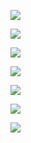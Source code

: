 

![](https://gitee.com/hxc8/images7/raw/master/img/202407190022305.jpg)



![](https://gitee.com/hxc8/images7/raw/master/img/202407190022752.jpg)





![](https://gitee.com/hxc8/images7/raw/master/img/202407190022371.jpg)



![](https://gitee.com/hxc8/images7/raw/master/img/202407190022697.jpg)



![](https://gitee.com/hxc8/images7/raw/master/img/202407190022010.jpg)



![](https://gitee.com/hxc8/images7/raw/master/img/202407190022106.jpg)



![](https://gitee.com/hxc8/images7/raw/master/img/202407190022509.jpg)

